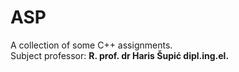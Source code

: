 # ASP
A collection of some C++ assignments.<br>
Subject professor: **R. prof. dr Haris Šupić dipl.ing.el.**
